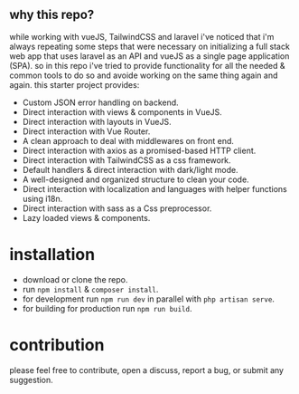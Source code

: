 ## why this repo?
while working with vueJS, TailwindCSS and laravel i've noticed that i'm always repeating some steps that were necessary on initializing a full stack web app that uses laravel as an API and vueJS as a single page application (SPA). so in this repo i've tried to provide functionality for all the needed & common tools to do so and avoide working on the same thing again and again. this starter project provides: 

* Custom JSON error handling on backend.
* Direct interaction with views & components in VueJS.
* Direct interaction with layouts in VueJS.
* Direct interaction with Vue Router.
* A clean approach to deal with middlewares on front end.
* Direct interaction with axios as a promised-based HTTP client.
* Direct interaction with TailwindCSS as a css framework.
* Default handlers & direct interaction with dark/light mode.
* A well-designed and organized structure to clean your code.
* Direct interaction with localization and languages with helper functions using i18n.
* Direct interaction with sass as a Css preprocessor.
* Lazy loaded views & components.

# installation
- download or clone the repo.
- run `npm install` & `composer install`.
- for development run `npm run dev` in parallel with `php artisan serve`.
- for building for production run `npm run build`.

# contribution
please feel free to contribute, open a discuss, report a bug, or submit any suggestion.
